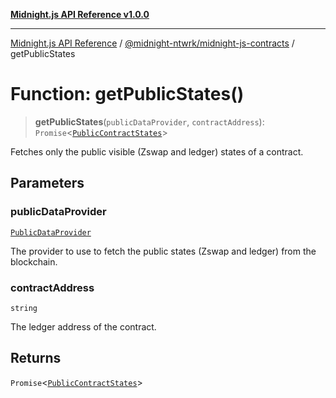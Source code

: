 [**Midnight.js API Reference v1.0.0**](../../../README.md)

***

[Midnight.js API Reference](../../../packages.md) / [@midnight-ntwrk/midnight-js-contracts](../README.md) / getPublicStates

# Function: getPublicStates()

> **getPublicStates**(`publicDataProvider`, `contractAddress`): `Promise`\<[`PublicContractStates`](../type-aliases/PublicContractStates.md)\>

Fetches only the public visible (Zswap and ledger) states of a contract.

## Parameters

### publicDataProvider

[`PublicDataProvider`](../../midnight-js-types/interfaces/PublicDataProvider.md)

The provider to use to fetch the public states (Zswap and ledger)
                          from the blockchain.

### contractAddress

`string`

The ledger address of the contract.

## Returns

`Promise`\<[`PublicContractStates`](../type-aliases/PublicContractStates.md)\>
